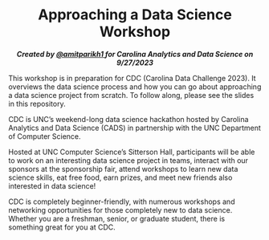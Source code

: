 <h1 align="center">Approaching a Data Science Workshop</h1>

<p align="center"><b><i>Created by <a href="github.com/amitparikh1" >@amitparikh1 </a> for Carolina Analytics and Data Science on 9/27/2023</b></i></p>

 This workshop is in preparation for CDC (Carolina Data Challenge 2023). It overviews the data science process and how you can go about approaching a data science project from scratch. To follow along, please see the slides in this repository. 

CDC is UNC’s weekend-long data science hackathon hosted by Carolina Analytics and Data Science (CADS) in partnership with the UNC Department of Computer Science.

Hosted at UNC Computer Science’s Sitterson Hall, participants will be able to work on an interesting data science project in teams, interact with our sponsors at the sponsorship fair, attend workshops to learn new data science skills, eat free food, earn prizes, and meet new friends also interested in data science!

CDC is completely beginner-friendly, with numerous workshops and networking opportunities for those completely new to data science. Whether you are a freshman, senior, or graduate student, there is something great for you at CDC.
